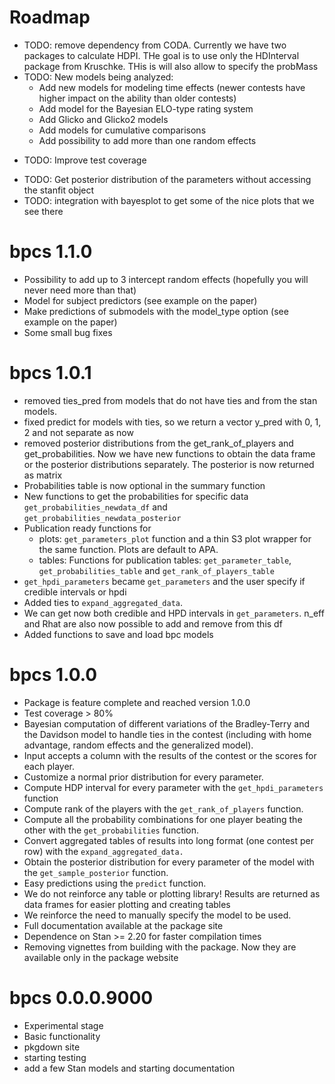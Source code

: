 # Roadmap

* TODO: remove dependency from CODA. Currently we have two packages to calculate HDPI. THe goal is to use only the HDInterval package from Kruschke. THis is will also allow to specify the probMass
* TODO: New models being analyzed:
  - Add new models for modeling time effects (newer contests have higher impact on the ability than older contests)
  - Add model for the Bayesian ELO-type rating system
  - Add Glicko and Glicko2 models
  - Add models for cumulative comparisons
  - Add possibility to add more than one random effects
- TODO: Improve test coverage
* TODO: Get posterior distribution of the parameters without accessing the stanfit object
* TODO: integration with bayesplot to get some of the nice plots that we see there

# bpcs 1.1.0

* Possibility to add up to 3 intercept random effects (hopefully you will never need more than that)
* Model for subject predictors (see example on the paper)
* Make predictions of submodels with the model_type option (see example on the paper)
* Some small bug fixes


# bpcs 1.0.1

* removed ties_pred from models that do not have ties and from the stan models.
* fixed predict for models with ties, so we return a vector y_pred with 0, 1, 2 and not separate as now
* removed posterior distributions from the get_rank_of_players and get_probabilities. Now we have new functions to obtain the data frame or the posterior distributions separately. The posterior is now returned as matrix
* Probabilities table is now optional in the summary function
* New functions to get the probabilities for specific data `get_probabilities_newdata_df` and `get_probabilities_newdata_posterior`
* Publication ready functions for 
  - plots: `get_parameters_plot` function and a thin S3 plot wrapper for the same function. Plots are default to APA.
  - tables: Functions for publication tables: `get_parameter_table`, `get_probabilities_table` and `get_rank_of_players_table`
* `get_hpdi_parameters`  became `get_parameters` and the user specify if credible intervals or hpdi
* Added ties to `expand_aggregated_data`.
* We can get now both credible and HPD intervals in `get_parameters`. n_eff and Rhat are also now possible to add and remove from this df
* Added functions to save and load bpc models

# bpcs 1.0.0

* Package is feature complete and reached version 1.0.0
* Test coverage > 80%
* Bayesian computation of different variations of the Bradley-Terry and the Davidson model to handle ties in the contest (including with home advantage, random effects and the generalized model).
* Input accepts a column with the results of the contest or the scores for each player.
* Customize a normal prior distribution for every parameter.
* Compute HDP interval for every parameter with the `get_hpdi_parameters` function
* Compute rank of the players with the `get_rank_of_players` function.
* Compute all the probability combinations for one player beating the other with the `get_probabilities` function.
* Convert aggregated tables of results into long format (one contest per row) with the `expand_aggregated_data.`
* Obtain the posterior distribution for every parameter of the model with the `get_sample_posterior` function.
* Easy predictions using the `predict` function.
* We do not reinforce any table or plotting library! Results are returned as data frames for easier plotting and creating tables
* We reinforce the need to manually specify the model to be used.
* Full documentation available at the package site
* Dependence on Stan >= 2.20 for faster compilation times
* Removing vignettes from building with the package. Now they are available only in the package website

# bpcs 0.0.0.9000

* Experimental stage
* Basic functionality
* pkgdown site
* starting testing
* add a few Stan models and starting documentation

